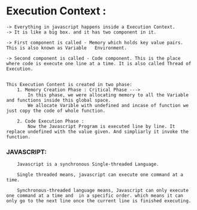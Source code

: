 # Execution Context :

    -> Everything in javascript happens inside a Execution Context.
    -> It is like a big box. and it has two component in it.

    -> First component is called - Memory which holds key value pairs. This is also known as Variable   Environment.

    -> Second component is called - Code component. This is the place  where code is execute one line at a time. It is also called Thread of Execution.


    This Execution Content is created in two phase:
        1. Memory Creation Phase : Critical Phase --->
            In this phase, we were allocating memory to all the Variable and functions inside this global space.
            We allocate Varible with undefined and incase of function we just copy the code of whole function.

        2. Code Execution Phase :
            Now the Javascript Program is executed line by line. It replace undefined with the value given. And simpliarly it invoke the function.

### JAVASCRIPT:

        Javascript is a synchronous Single-threaded Language.

        Single threaded means, javascript can execute one command at a time.

        Synchronous-threaded language means, Javascript can only execute one command at a time and  in a specific order. which means it can only go to the next line once the current line is finished executing.
